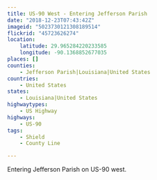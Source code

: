 ```yaml
---
title: US-90 West - Entering Jefferson Parish
date: "2018-12-23T07:43:42Z"
imageid: "5023730121308189514"
flickrid: "45723626274"
location:
    latitude: 29.965284220233585
    longitude: -90.1368852677035
places: []
counties:
    - Jefferson Parish|Louisiana|United States
countries:
    - United States
states:
    - Louisiana|United States
highwaytypes:
    - US Highway
highways:
    - US-90
tags:
    - Shield
    - County Line

---
```

Entering Jefferson Parish on US-90 west.